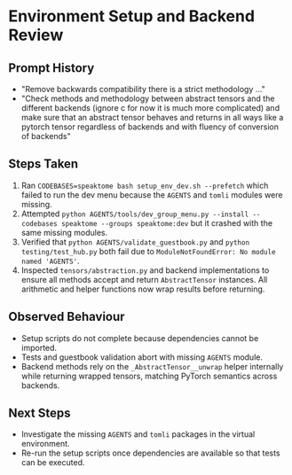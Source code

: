 # Environment Setup and Backend Review

## Prompt History
- "Remove backwards compatibility there is a strict methodology ..."
- "Check methods and methodology between abstract tensors and the different backends (ignore c for now it is much more complicated) and make sure that an abstract tensor behaves and returns in all ways like a pytorch tensor regardless of backends and with fluency of conversion of backends"

## Steps Taken
1. Ran `CODEBASES=speaktome bash setup_env_dev.sh --prefetch` which failed to run the dev menu because the `AGENTS` and `tomli` modules were missing.
2. Attempted `python AGENTS/tools/dev_group_menu.py --install --codebases speaktome --groups speaktome:dev` but it crashed with the same missing modules.
3. Verified that `python AGENTS/validate_guestbook.py` and `python testing/test_hub.py` both fail due to `ModuleNotFoundError: No module named 'AGENTS'`.
4. Inspected `tensors/abstraction.py` and backend implementations to ensure all methods accept and return `AbstractTensor` instances. All arithmetic and helper functions now wrap results before returning.

## Observed Behaviour
- Setup scripts do not complete because dependencies cannot be imported.
- Tests and guestbook validation abort with missing `AGENTS` module.
- Backend methods rely on the `_AbstractTensor__unwrap` helper internally while returning wrapped tensors, matching PyTorch semantics across backends.

## Next Steps
- Investigate the missing `AGENTS` and `tomli` packages in the virtual environment.
- Re-run the setup scripts once dependencies are available so that tests can be executed.
